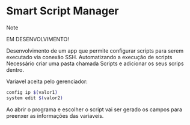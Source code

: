 # Smart Script Manager

> [!NOTE]    
EM DESENVOLVIMENTO!

Desenvolvimento de um app que permite configurar scripts para serem executado via conexão SSH. Automatizando a execução de scripts
Necessário criar uma pasta chamada Scripts e adicionar os seus scrips dentro.  

Variavel aceita pelo gerenciador:

```bash
config ip $(valor1)
system edit $(valor2)
```

Ao abrir o programa e escolher o script vai ser gerado os campos para preenxer as informações das variaveis.    
